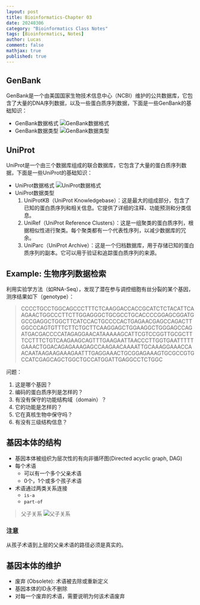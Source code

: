 ```yaml
---
layout: post
title: Bioinformatics-Chapter 03
date: 20240306
category: "Bioinformatics Class Notes"
tags: [Bioinformatics, Notes]
author: Lucas
comment: false
mathjax: true
published: true
---
```


## GenBank

GenBank是一个由美国国家生物技术信息中心（NCBI）维护的公共数据库，它包含了大量的DNA序列数据，以及一些蛋白质序列数据，下面是一些GenBank的基础知识：

- GenBank数据格式
  ![GenBank数据格式](https://cdn.jsdelivr.net/gh/Lucas04-nhr/Pictures@main/uPic/ViP7Zm.png)
- GenBank数据类型
  ![GenBank数据类型](https://cdn.jsdelivr.net/gh/Lucas04-nhr/Pictures@main/uPic/HvW0wZ.png)

## UniProt

UniProt是一个由三个数据库组成的联合数据库，它包含了大量的蛋白质序列数据，下面是一些UniProt的基础知识：

- UniProt数据格式
  ![UniProt数据格式](https://cdn.jsdelivr.net/gh/Lucas04-nhr/Pictures@main/uPic/xEDdIz.png)
- UniProt数据类型
  1. UniProtKB（UniProt Knowledgebase）：这是最大的组成部分，包含了已知的蛋白质序列和相关信息。它提供了详细的注释、功能预测和分类信息。
  2. UniRef（UniProt Reference Clusters）：这是一组聚类的蛋白质序列，根据相似性进行聚类。每个聚类都有一个代表性序列，以减少数据库的冗余。
  3. UniParc（UniProt Archive）：这是一个归档数据库，用于存储已知的蛋白质序列的副本。它可以用于验证和追踪蛋白质序列的来源。

## Example: 生物序列数据检索

利用实验学方法（如RNA-Seq），发现了潜在参与调控细胞有丝分裂的某个基因，测序结果如下（genotype）：

> CCCCTGCCTGGCAGCCCTTTCTCAAGGACCACCGCATCTCTACATTCAAGAACTGGCCCTTCTTGGAGGGCTGCGCCTGCACCCCGGAGCGGATGGCCGAGGCTGGCTTCATCCACTGCCCCACTGAGAACGAGCCAGACTTGGCCCAGTGTTTCTTCTGCTTCAAGGAGCTGGAAGGCTGGGAGCCAGATGACGACCCCATAGAGGAACATAAAAAGCATTCGTCCGGTTGCGCTTTCCTTTCTGTCAAGAAGCAGTTTGAAGAATTAACCCTTGGTGAATTTTTGAAACTGGACAGAGAAAGAGCCAAGAACAAAATTGCAAAGGAAACCAACAATAAGAAGAAAGAATTTGAGGAAACTGCGGAGAAAGTGCGCCGTGCCATCGAGCAGCTGGCTGCCATGGATTGAGGCCTCTGGC

问题：

1. 这是哪个基因？
2. 编码的蛋白质序列是怎样的？
3. 有没有保守的功能结构域（domain）？
4. 它的功能是怎样的？
5. 它在真核生物中保守吗？
6. 有没有三级结构信息？

## 基因本体的结构

- 基因本体被组织为层次性的有向非循环图(Directed acyclic graph, DAG)
- 每个术语
  - 可以有一个多个父亲术语
  - 0个，1个或多个孩子术语
- 术语通过两类关系连接
  - `is-a`
  - `part-of`

> 父子关系
> ![父子关系](https://cdn.jsdelivr.net/gh/Lucas04-nhr/Pictures@main/uPic/dK0amA.png)

### 注意

  从孩子术语到上层的父亲术语的路径必须是真实的。

## 基因本体的维护

- 废弃 (Obsolete): 术语被去除或重新定义
- 基因本体的ID永不删除
- 对每一个废弃的术语，需要说明为何该术语废弃

